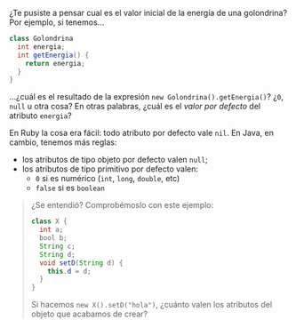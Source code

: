 ¿Te pusiste a pensar cual es el valor inicial de la energía de una golondrina? Por ejemplo, si tenemos...

```java
class Golondrina
  int energia;
  int getEnergia() { 
    return energia;
  }
}
```

...¿cuál es el resultado de la expresión `new Golondrina().getEnergia()`? ¿`0`, `null` u otra cosa? En otras palabras, ¿cuál es el _valor por defecto_ del atributo `energia`?

En Ruby la cosa era fácil: todo atributo por defecto vale `nil`. En Java, en cambio, tenemos más reglas: 

 * los atributos de tipo objeto por defecto valen `null`;
 * los atributos de tipo primitivo por defecto valen: 
    * `0` si es numérico (`int`, `long`, `double`, etc)
    * `false` si es `boolean`

> ¿Se entendió?  Comprobémoslo con este ejemplo:
>
> ```java
> class X { 
>   int a;
>   bool b;
>   String c;
>   String d;
>   void setD(String d) {
>     this.d = d;
>   }
>}
> ```
> 
> Si hacemos `new X().setD("hola")`, ¿cuánto valen los atributos del objeto que acabamos de crear? 
> 
